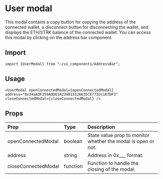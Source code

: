 # User modal

This modal contains a copy button for copying the address of the connected wallet, a disconnect button for disconnecting the wallet, and displays the ETH/STRK balance of the connected wallet. You can access this modal by clicking on the address bar component.

## Import

```
import {UserModal} from "~/ui_components/AddressBar";
```

## Usage

```
<UserModal openConnectedModal={openConnectedModal} address="0x34aA3F359A9D614239015126635CE7732c18fDF3" closeConnectedModal={closeConnectedModal} />
```

## Props

| Prop                | Type     | Description                                                   |
| :------------------ | :------- | :------------------------------------------------------------ |
| openConnectedModal  | boolean  | State value prop to monitor whether the modal is open or not. |
| address             | string   | Address in 0x\_\_\_ format.                                   |
| closeConnectedModal | function | Function to handle the closing of the modal.                  |
